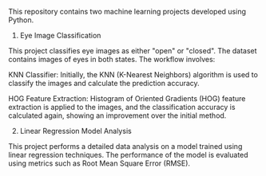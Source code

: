 This repository contains two machine learning projects developed using Python.


1. Eye Image Classification
   
This project classifies eye images as either "open" or "closed". The dataset contains images of eyes in both states. The workflow involves:

KNN Classifier: Initially, the KNN (K-Nearest Neighbors) algorithm is used to classify the images and calculate the prediction accuracy.

HOG Feature Extraction: Histogram of Oriented Gradients (HOG) feature extraction is applied to the images, and the classification accuracy is calculated again,     showing an improvement over the initial method.

2. Linear Regression Model Analysis
   
This project performs a detailed data analysis on a model trained using linear regression techniques. The performance of the model is evaluated using metrics such as Root Mean Square Error (RMSE). 
